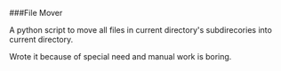 ###File Mover

A python script to move all files in current directory's subdirecories into current directory.

Wrote it because of special need and manual work is boring.
